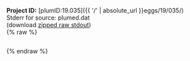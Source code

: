 **Project ID:** [plumID:19.035]({{ '/' | absolute_url }}eggs/19/035/)  
Stderr for source:  plumed.dat   
(download [zipped raw stdout](plumed.dat.plumed_master.stdout.txt.zip))  
{% raw %}
<pre>
</pre>
{% endraw %}
